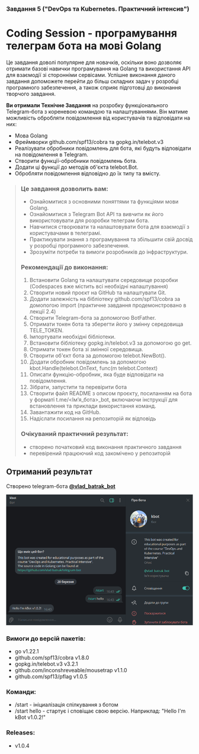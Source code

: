 ### Завдання 5 ("DevOps та Kubernetes. Практичний інтенсив")

# Coding Session - програмування телеграм бота на мові Golang

Це завдання доволі популярне для новачків, оскільки воно дозволяє отримати базові навички програмування на Golang та використання API для взаємодії зі сторонніми сервісами. Успішне виконання даного завдання допоможете перейти до більш складних задач у розробці програмного забезпечення, а також сприяє підготовці до виконання творчого завдання.

**Ви отримали Технічне Завдання** на розробку функціонального Telegram-бота з кореневою командою та налаштуваннями. Він матиме можливість обробляти повідомлення від користувачів та відповідати на них:
- Мова Golang
- Фреймворки github.com/spf13/cobra та gopkg.in/telebot.v3
- Реалізувати обробники повідомлень для бота, які будуть відповідати на повідомлення в Telegram.
- Створити функції-обробники повідомлень бота.
- Додати ці функції до методів об'єкта telebot.Bot.
- Обробляти повідомлення відповідно до їх типу та вмісту.

<blockquote>

### Це завдання дозволить вам:
- Ознайомитися з основними поняттями та функціями мови Golang.
- Ознайомитися з Telegram Bot API та вивчити як його використовувати для розробки телеграм бота.
- Навчитися створювати та налаштовувати бота для взаємодії з користувачами в телеграмі.
- Практикувати знання з програмування та збільшити свій досвід у розробці програмного забезпечення.
- Зрозуміти потреби та вимоги розробників до інфраструктури.

### Рекомендації до виконання:
1. Встановити Golang та налаштувати середовище розробки (Codespaces вже містить всі необхідні налаштування)
1. Створити новий проєкт на GitHub та налаштувати Git.
1. Додати залежність на бібліотеку github.com/spf13/cobra за домопогою import (практичне завдання продемонстровано в лекції 2.4)
1. Створити Telegram-бота за допомогою BotFather.
1. Отримати токен бота та зберегти його у змінну середовища TELE_TOKEN.
1. Імпортувати необхідні бібліотеки.
1. Встановити бібліотеку gopkg.in/telebot.v3 за допомогою go get.
1. Отримати токен бота зі змінної середовища.
1. Створити об'єкт бота за допомогою telebot.NewBot().
1. Додати обробник повідомлень за допомогою kbot.Handle(telebot.OnText, func(m telebot.Context)
1. Описати функцію-обробник, яка буде відповідати на повідомлення.
1. Зібрати, запустити та перевірити бота
1. Створити файл README з описом проєкту, посиланням на бота у форматі t.me/<Імʼя_бота>_bot, включаючи інструкції для встановлення та приклади використання команд.
1. Завантажити код на GitHub.
1. Надіслати посилання на репозиторій як відповідь

### Очікуваний практичний результат:
- створено початковий код виконання практичного завдання
- перевірений працюючий код закомічено у репозиторій

</blockquote>

## Отриманий результат 

Створено telegram-бота [**@vlad_batrak_bot**](https://t.me/vlad_batrak_bot)

![vlad_batrak_bot](image.png)

### Вимоги до версій пакетів:
- go v1.22.1
- github.com/spf13/cobra v1.8.0
- gopkg.in/telebot.v3 v3.2.1
- github.com/inconshreveable/mousetrap v1.1.0
- github.com/spf13/pflag v1.0.5

### Команди:
- /start        - ініциалізація спілкування з ботом
- /start hello  - стартує і сповіщає свою версію. Наприклад: "Hello I'm kBot v1.0.2!"

### Releases:
- v1.0.4